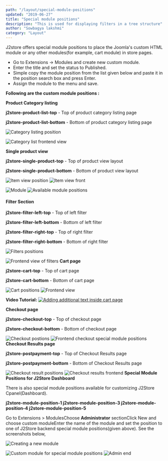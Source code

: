 ```yaml
---
path: "/layout/special-module-positions"
updated: "2019-06-27"
title: "Special module positions"
description: "This is used for displaying filters in a tree structure"
author: "Sowbagya lakshmi"
category: "Layout"
---
```


J2store offers special module positions to place the Joomla's custom HTML module or any other modules(for example, cart module) in store pages.

- Go to Extensions -> Modules and create new custom module.
- Enter the title and set the status to Published.
- Simple copy the module position from the list given below and paste it in the position search box and press Enter.
- Assign the module to the menu and save.

**Following are the custom module positions :**

**Product Category listing**

**j2store-product-list-top** \- Top of product category listing page

**j2store-product-list-bottom** \- Bottom of product category listing page

![Category listing position](https://raw.githubusercontent.com/j2store/doc-images/master/layout/special-module-positions/spl-mod-cat-list-pos.png)

![Category list frontend view](https://raw.githubusercontent.com/j2store/doc-images/master/layout/special-module-positions/spl-mod-cat-front.png)

**Single product view**

**j2store-single-product-top** \- Top of product view layout

**j2store-single-product-bottom** \- Bottom of product view layout

![Item view position](https://raw.githubusercontent.com/j2store/doc-images/master/layout/special-module-positions/spl-mod-item-pos.png)
![Item view front](https://raw.githubusercontent.com/j2store/doc-images/master/layout/special-module-positions/spl-mod-item-front.png)

![Module](https://raw.githubusercontent.com/j2store/doc-images/master/layout/special-module-positions/spl_mod_pos_module.png)
![Available module positions](https://raw.githubusercontent.com/j2store/doc-images/master/layout/special-module-positions/spl_mod_pos_avail-mod-positions.png)

#### Filter Section

**j2store-filter-left-top** \- Top of left filter

**j2store-filter-left-bottom** \- Bottom of left filter

**j2store-filter-right-top** \- Top of right filter

**j2store-filter-right-bottom** \- Bottom of right filter

![Filters positions](https://raw.githubusercontent.com/j2store/doc-images/master/layout/special-module-positions/spl_mod_pos-filters.png)

![Frontend view of filters](https://raw.githubusercontent.com/j2store/doc-images/master/layout/special-module-positions/spl_mod_pos_filters_front.png)
**Cart page**

**j2store-cart-top** \- Top of cart page

**j2store-cart-bottom** \- Bottom of cart page

![Cart positions](https://raw.githubusercontent.com/j2store/doc-images/master/layout/special-module-positions/spl_mod_pos_cart.png)
![Frontend view](https://raw.githubusercontent.com/j2store/doc-images/master/layout/special-module-positions/spl_mod_pos_cart-front.png)

**Video Tutorial:**
[![Adding additional text inside cart page](https://img.youtube.com/vi/51J1UkeRu3Y/0.jpg)](https://youtu.be/aiTvXII33fg "Adding additional text inside cart page")

**Checkout page**

**j2store-checkout-top** \- Top of checkout page

**j2store-checkout-bottom** \- Bottom of checkout page

![Checkout postions](https://raw.githubusercontent.com/j2store/doc-images/master/layout/special-module-positions/spl_mod_pos_checkout.png)
![Frontend checkout special module positions](https://raw.githubusercontent.com/j2store/doc-images/master/layout/special-module-positions/spl_mod_pos_checkout-front.png)
**Checkout Results page**

**j2store-postpayment-top** \- Top of Checkout Results page

**j2store-postpayment-bottom** \- Bottom of Checkout Results page

![Checkout result positions](https://raw.githubusercontent.com/j2store/doc-images/master/layout/special-module-positions/spl_mod_pos_check-results.png)
![Checkout results frontend](https://raw.githubusercontent.com/j2store/doc-images/master/layout/special-module-positions/spl_mod_pos_check-res-front.png)
**Special Module Positions for J2Store Dashboard**

There is also special module positions available for customizing J2Store Cpanel(Dashboard).

**j2store-module-position-1
j2store-module-position-3
j2store-module-position-4
j2store-module-position-5**

Go to Extensions > ModulesChoose **Administrator** sectionClick New and choose custom moduleEnter the name of the module and set the position to one of J2Store backend special module positions(given above). See the screenshots below,

![Creating a new module](https://raw.githubusercontent.com/j2store/doc-images/master/layout/special-module-positions/spl_mod_pos_create-new-mod.png)


![Custom module for special module positions](https://raw.githubusercontent.com/j2store/doc-images/master/layout/special-module-positions/spl_mod_pos_custom-mod.png)
![Admin end](https://raw.githubusercontent.com/j2store/doc-images/master/layout/special-module-positions/spl_mod_pos_admin-end.png)
